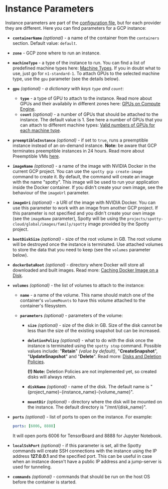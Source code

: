 # Instance Parameters

Instance parameters are part of the [configuration file], but for each provider they are different. 
Here you can find parameters for a GCP instance:

- __`containerName`__ _(optional)_ - a name of the container from the `containers` section.
Default value: `default`.

- __`zone`__ - GCP zone where to run an instance.

- __`machineType`__ - a type of the instance to run. You can find a list of predefined machine types
here: [Machine Types](https://cloud.google.com/compute/docs/machine-types). If you in doubt what to use,
just go for `n1-standard-1`. To attach GPUs to the selected machine type, use the `gpu` parameter (see 
the details below).

- __`gpu`__ _(optional)_ - _a dictionary with keys `type` and `count`_:
    - __`type`__ - a type of GPU to attach to the instance. Read more about GPUs and their availabily
    in different zones here: [GPUs on Compute Engine](https://cloud.google.com/compute/docs/gpus/).
    - __`count`__ _(optional)_ - a number of GPUs that should be attached to the instance. The default
    value is 1. See here a number of GPUs that you can attach to different machine types: 
    [Valid numbers of GPUs for each machine type](https://cloud.google.com/ml-engine/docs/tensorflow/using-gpus#gpu-compatibility-table).

- __`preemptibleInstance`__ _(optional)_ - if set to `true`, runs a preemptible instance instead of an on-demand 
instance. __Note:__ be aware that GCP terminates preemptible instances in 24 hours. Read more about Preemptible VMs 
[here](https://cloud.google.com/compute/docs/instances/preemptible).

- __`imageName`__ _(optional)_ - a name of the image with NVIDIA Docker in the current GCP project. You can use 
the `spotty gcp create-image` command to create it. By default, the command will create an image with the name 
"spotty". This image will be used to run your application inside the Docker container. If you didn't create your own 
image, see the behaviour of the `imageUrl` parameter.

- __`imageUri`__ _(optional)_ - a URI of the image with NVIDIA Docker. You can use this parameter to work with an image
from another GCP project. If this parameter is not specified and you didn't create your own image (see the `imageName` 
parameter), Spotty will be using the `projects/spotty-cloud/global/images/family/spotty` image provided by the Spotty 
project.

- __`bootDiskSize`__ _(optional)_ - size of the root volume in GB. The root volume will be destroyed once 
the instance is terminated. Use attached volumes to store the data that you need to keep (see the `volumes` 
parameter below).

- __`dockerDataRoot`__ _(optional)_ - directory where Docker will store all downloaded and built images. 
Read more: [Caching Docker Image on a Disk].

- __`volumes`__ _(optional)_ - the list of volumes to attach to the instance:
    - __`name`__ - a name of the volume. This name should match one of the container's `volumeMounts` to have this 
    volume attached to the container's filesystem.

    - __`parameters`__ _(optional)_ - parameters of the volume:
        - __`size`__ _(optional)_ - size of the disk in GB. Size of the disk cannot be less than the size of 
        the existing snapshot but can be increased.

        - __`deletionPolicy`__ _(optional)_ - what to do with the disk once the instance is terminated using the 
        `spotty stop` command. Possible values include: "__Retain__" _(value by default)_, "__CreateSnapshot__", 
        "__UpdateSnapshot__" and  "__Delete__". Read more: [Disks and Deletion Policies].
        
            __(!) Note:__ Deletion Policies are not implemented yet, so created disks will always retain.

        - __`diskName`__ _(optional)_ - name of the disk. The default name is 
        "{project_name}-{instance_name}-{volume_name}".

        - __`mountDir`__ _(optional)_ - directory where the disk will be mounted on the instance. The default 
        directory is "/mnt/{disk_name}".

- __`ports`__ _(optional)_ - list of ports to open on the instance. For example:
    ```yaml
    ports: [6006, 8888]
    ```
    It will open ports 6006 for TensorBoard and 8888 for Jupyter Notebook. 

- __`localSshPort`__ _(optional)_ - if this parameter is set, all the Spotty commands will create SSH connections 
with the instance using the IP address __127.0.0.1__ and the specified port. This can be useful in case when an 
instance doesn't have a public IP address and a jump-server is used for tunneling.

- __`commands`__ _(optional)_ - commands that should be run on the host OS before the container is started.


[configuration file]: </docs/user-guide/configuration-file>
[Caching Docker Image on a Disk]: </docs/providers/gcp/caching-docker-image-on-a-disk>
[Disks and Deletion Policies]: </docs/providers/gcp/disks-and-deletion-policies>
